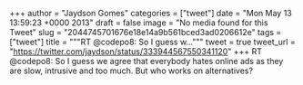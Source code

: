 
+++
author = "Jaydson Gomes"
categories = ["tweet"]
date = "Mon May 13 13:59:23 +0000 2013"
draft = false
image = "No media found for this Tweet"
slug = "2044745701676e18e14a9b561bced3ad0206612e"
tags = ["tweet"]
title = """RT @codepo8: So I guess w..."""
tweet = true
tweet_url = "https://twitter.com/jaydson/status/333944567550341120"
+++
RT @codepo8: So I guess we agree that everybody hates online ads as they are slow, intrusive and too much. But who works on alternatives?
